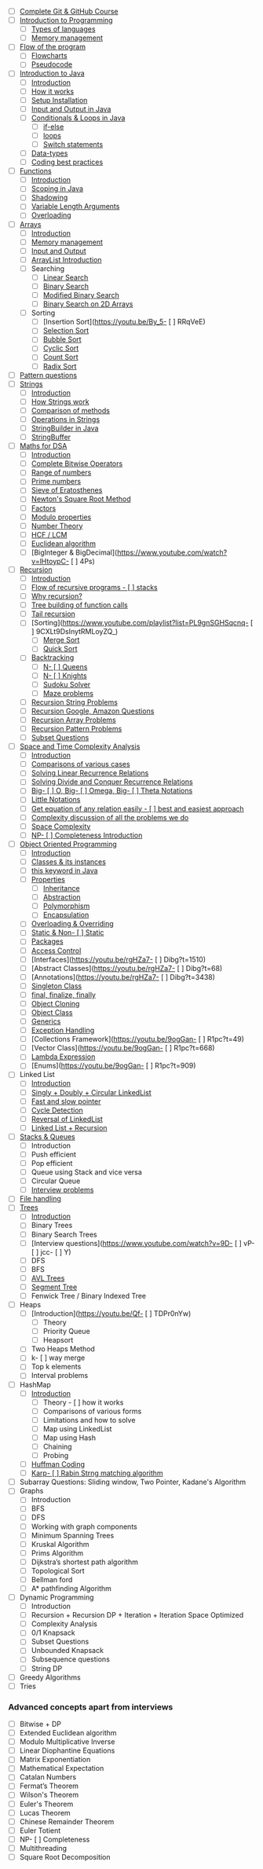 - [ ] [Complete Git & GitHub Course](https://youtu.be/apGV9Kg7ics)
- [ ] [Introduction to Programming](https://youtu.be/wn49bJOYAZM)
    - [ ] [Types of languages](https://youtu.be/wn49bJOYAZM?t=171)
    - [ ] [Memory management](https://youtu.be/wn49bJOYAZM?t=1488)
- [ ] [Flow of the program](https://youtu.be/lhELGQAV4gg)
    - [ ] [Flowcharts](https://youtu.be/lhELGQAV4gg)
    - [ ] [Pseudocode](https://youtu.be/lhELGQAV4gg?t=715)
- [ ] [Introduction to Java](https://youtu.be/4EP8YzcN0hQ)
    - [ ] [Introduction](https://youtu.be/4EP8YzcN0hQ)
    - [ ] [How it works](https://youtu.be/4EP8YzcN0hQ?t=93)
    - [ ] [Setup Installation](https://youtu.be/4EP8YzcN0hQ?t=1486)
    - [ ] [Input and Output in Java](https://youtu.be/TAtrPoaJ7gc)
    - [ ] [Conditionals & Loops in Java](https://youtu.be/ldYLYRNaucM?t=88)
        - [ ] [if-else](https://youtu.be/ldYLYRNaucM?t=88)
        - [ ] [loops](https://youtu.be/ldYLYRNaucM?t=440)
        - [ ] [Switch statements](https://youtu.be/mA23x39DjbI)
    - [ ] [Data-types](https://youtu.be/TAtrPoaJ7gc?t=2800)
    - [ ] [Coding best practices](https://youtu.be/waGfV-IoOt8)
- [ ] [Functions](https://youtu.be/vvanI8NRlSI)
    - [ ] [Introduction](https://youtu.be/vvanI8NRlSI)
    - [ ] [Scoping in Java](https://youtu.be/vvanI8NRlSI?t=2801)
    - [ ] [Shadowing](https://youtu.be/vvanI8NRlSI?t=3584)
    - [ ] [Variable Length Arguments](https://youtu.be/vvanI8NRlSI?t=4013)
    - [ ]  [Overloading](https://youtu.be/vvanI8NRlSI?t=4327)
- [ ]  [Arrays](https://youtu.be/n60Dn0UsbEk)
    - [ ]  [Introduction](https://youtu.be/n60Dn0UsbEk)
    - [ ]  [Memory management](https://youtu.be/n60Dn0UsbEk?t=632)
    - [ ]  [Input and Output](https://youtu.be/n60Dn0UsbEk?t=1675)
    - [ ]  [ArrayList Introduction](https://youtu.be/n60Dn0UsbEk?t=4868)
    - [ ]  Searching
        - [ ]  [Linear Search](https://youtu.be/_HRA37X8N_Q)
        - [ ]  [Binary Search](https://youtu.be/f6UU7V3szVw)
        - [ ]  [Modified Binary Search](https://youtu.be/f6UU7V3szVw?t=2508)
        - [ ]  [Binary Search on 2D Arrays](https://www.youtube.com/watch?v=enI_KyGLYPo)
    - [ ]  Sorting
        - [ ]  [Insertion Sort](https://youtu.be/By_5- [ ] RRqVeE)
        - [ ]  [Selection Sort](https://youtu.be/Nd4SCCIHFWk)
        - [ ]  [Bubble Sort](https://youtu.be/F5MZyqRp_IM)
        - [ ]  [Cyclic Sort](https://youtu.be/JfinxytTYFQ)
        - [ ]  [Count Sort](https://youtu.be/FOo820lJV1Y)
        - [ ]  [Radix Sort](https://youtu.be/mLi6VQDqAOs)
- [ ]  [Pattern questions](https://youtu.be/lsOOs5J8ycw)
- [ ]  [Strings](https://www.youtube.com/watch?v=zL1DPZ0Ovlo)
    - [ ]  [Introduction](https://www.youtube.com/watch?v=zL1DPZ0Ovlo)
    - [ ]  [How Strings work](https://youtu.be/zL1DPZ0Ovlo?t=216)
    - [ ]  [Comparison of methods](https://youtu.be/zL1DPZ0Ovlo?t=977)
    - [ ]  [Operations in Strings](https://youtu.be/zL1DPZ0Ovlo?t=1681)
    - [ ]  [StringBuilder in Java](https://youtu.be/zL1DPZ0Ovlo?t=4199)
    - [ ]  [StringBuffer](https://www.youtube.com/watch?v=YFZai3fPUQI)
- [ ]  [Maths for DSA](https://youtu.be/fzip9Aml6og)
    - [ ]  [Introduction](https://youtu.be/fzip9Aml6og?t=20)
    - [ ]  [Complete Bitwise Operators](https://youtu.be/fzip9Aml6og?t=95)
    - [ ]  [Range of numbers](https://youtu.be/fzip9Aml6og?t=4169)
    - [ ]  [Prime numbers](https://youtu.be/lmSpZ0bjCyQ?t=57)
    - [ ]  [Sieve of Eratosthenes](https://youtu.be/lmSpZ0bjCyQ?t=850)
    - [ ]  [Newton's Square Root Method](https://youtu.be/lmSpZ0bjCyQ?t=1989)
    - [ ]  [Factors](https://youtu.be/lmSpZ0bjCyQ?t=3004)
    - [ ]  [Modulo properties](https://youtu.be/lmSpZ0bjCyQ?t=3980)
    - [ ]  [Number Theory](https://youtu.be/lmSpZ0bjCyQ?t=4405)
    - [ ]  [HCF / LCM](https://youtu.be/lmSpZ0bjCyQ?t=5110)
    - [ ]  [Euclidean algorithm](https://youtu.be/lmSpZ0bjCyQ?t=5520)
    - [ ]  [BigInteger & BigDecimal](https://www.youtube.com/watch?v=lHtoypC- [ ] 4Ps)
- [ ]  [Recursion](https://www.youtube.com/playlist?list=PL9gnSGHSqcnp39cTyB1dTZ2pJ04Xmdrod)
    - [ ]  [Introduction](https://youtu.be/M2uO2nMT0Bk)
    - [ ]  [Flow of recursive programs - [ ]  stacks](https://youtu.be/M2uO2nMT0Bk?t=2124)
    - [ ]  [Why recursion?](https://youtu.be/M2uO2nMT0Bk?t=2708)
    - [ ]  [Tree building of function calls](https://youtu.be/M2uO2nMT0Bk?t=3033)
    - [ ]  [Tail recursion](https://youtu.be/M2uO2nMT0Bk?t=4308)
    - [ ]  [Sorting](https://www.youtube.com/playlist?list=PL9gnSGHSqcnq- [ ] 9CXLt9DsInytRMLoyZQ_)
        - [ ]  [Merge Sort](https://youtu.be/iKGAgWdgoRk)
        - [ ]  [Quick Sort](https://www.youtube.com/watch?v=Z8svOqamag8&list=PL9gnSGHSqcnr_DxHsP7AW9ftq0AtAyYqJ&index=27)
    - [ ]  [Backtracking](https://youtu.be/zg5v2rlV1tM)
        - [ ]  [N- [ ] Queens](https://youtu.be/nC1rbW2YSz0)
        - [ ]  [N- [ ] Knights](https://youtu.be/nC1rbW2YSz0?t=2342)
        - [ ]  [Sudoku Solver](https://youtu.be/nC1rbW2YSz0?t=3190)
        - [ ]  [Maze problems](https://www.youtube.com/watch?v=zg5v2rlV1tM)
    - [ ]  [Recursion String Problems](https://youtu.be/gdifkIwCJyg)
    - [ ]  [Recursion Google, Amazon Questions](https://youtu.be/9ByWqPzfXDU)
    - [ ]  [Recursion Array Problems](https://youtu.be/sTdiMLom00U)
    - [ ]  [Recursion Pattern Problems](https://youtu.be/ymgnIIclCF0)
    - [ ]  [Subset Questions](https://youtu.be/9ByWqPzfXDU)
- [ ]  [Space and Time Complexity Analysis](https://youtu.be/mV3wrLBbuuE)
    - [ ]  [Introduction](https://youtu.be/mV3wrLBbuuE)
    - [ ]  [Comparisons of various cases](https://youtu.be/mV3wrLBbuuE?t=1039)
    - [ ]  [Solving Linear Recurrence Relations](https://youtu.be/mV3wrLBbuuE?t=6252)
    - [ ]  [Solving Divide and Conquer Recurrence Relations](https://youtu.be/mV3wrLBbuuE?t=4609)
    - [ ]  [Big- [ ] O, Big- [ ] Omega, Big- [ ] Theta Notations](https://youtu.be/mV3wrLBbuuE?t=2271)
    - [ ]  [Little Notations](https://youtu.be/mV3wrLBbuuE?t=2960)
    - [ ]  [Get equation of any relation easily - [ ]  best and easiest approach](https://youtu.be/mV3wrLBbuuE?t=8189)
    - [ ]  [Complexity discussion of all the problems we do](https://youtu.be/mV3wrLBbuuE?t=3866)
    - [ ]  [Space Complexity](https://youtu.be/mV3wrLBbuuE?t=3330)
    - [ ]  [NP- [ ] Completeness Introduction](https://youtu.be/mV3wrLBbuuE?t=8695)
- [ ]  [Object Oriented Programming](https://www.youtube.com/playlist?list=PL9gnSGHSqcno1G3XjUbwzXHL8_EttOuKk)
    - [ ]  [Introduction](https://www.youtube.com/watch?v=BSVKUk58K6U)
    - [ ]  [Classes & its instances](https://youtu.be/BSVKUk58K6U?t=467)
    - [ ]  [this keyword in Java](https://youtu.be/BSVKUk58K6U?t=3380)
    - [ ]  [Properties](https://www.youtube.com/watch?v=46T2wD3IuhM)
        - [ ]  [Inheritance](https://youtu.be/46T2wD3IuhM?t=146)
        - [ ]  [Abstraction](https://youtu.be/46T2wD3IuhM?t=7102)
        - [ ]  [Polymorphism](https://youtu.be/46T2wD3IuhM?t=4226)
        - [ ]  [Encapsulation](https://youtu.be/46T2wD3IuhM?t=7022)
    - [ ]  [Overloading & Overriding](https://youtu.be/46T2wD3IuhM?t=4834)
    - [ ]  [Static & Non- [ ] Static](https://youtu.be/_Ya6CN13t8k?t=1137)
    - [ ]  [Packages](https://youtu.be/_Ya6CN13t8k?t=182)
    - [ ]  [Access Control](https://youtu.be/W145DXs8fFg)
    - [ ]  [Interfaces](https://youtu.be/rgHZa7- [ ] Dibg?t=1510)
    - [ ]  [Abstract Classes](https://youtu.be/rgHZa7- [ ] Dibg?t=68)
    - [ ]  [Annotations](https://youtu.be/rgHZa7- [ ] Dibg?t=3438)
    - [ ]  [Singleton Class](https://youtu.be/_Ya6CN13t8k?t=4240) 
    - [ ]  [final, finalize, finally](https://youtu.be/46T2wD3IuhM?t=6317)
    - [ ]  [Object Cloning](https://youtu.be/OY2lPr8h93U?t=4352)
    - [ ]  [Object Class](https://youtu.be/W145DXs8fFg?t=1943)
    - [ ]  [Generics](https://www.youtube.com/watch?v=OY2lPr8h93U)
    - [ ]  [Exception Handling](https://youtu.be/OY2lPr8h93U?t=3405)
    - [ ]  [Collections Framework](https://youtu.be/9ogGan- [ ] R1pc?t=49)
    - [ ]  [Vector Class](https://youtu.be/9ogGan- [ ] R1pc?t=668)
    - [ ]  [Lambda Expression](https://youtu.be/OY2lPr8h93U?t=2894) 
    - [ ]  [Enums](https://youtu.be/9ogGan- [ ] R1pc?t=909)
- [ ]  Linked List
    - [ ]  [Introduction](https://youtu.be/58YbpRDc4yw)
    - [ ]  [Singly + Doubly + Circular LinkedList](https://youtu.be/58YbpRDc4yw)
    - [ ]  [Fast and slow pointer](https://youtu.be/70tx7KcMROc)
    - [ ]  [Cycle Detection](https://youtu.be/70tx7KcMROc)
    - [ ]  [Reversal of LinkedList](https://youtu.be/70tx7KcMROc)
    - [ ]  [Linked List + Recursion](https://youtu.be/70tx7KcMROc)
- [ ]  [Stacks & Queues](https://www.youtube.com/watch?v=rHQI4mrJ3cg)
    - [ ]  Introduction
    - [ ]  Push efficient
    - [ ]  Pop efficient
    - [ ]  Queue using Stack and vice versa
    - [ ]  Circular Queue
    - [ ]  [Interview problems](https://www.youtube.com/watch?v=S9LUYztYLu4)
- [ ]  [File handling](https://www.youtube.com/watch?v=b35mlSPOlJg)
- [ ]  [Trees](https://www.youtube.com/playlist?list=PL9gnSGHSqcnqfctdbCQKaw5oZ9Up2cmsq)
    - [ ]  [Introduction](https://www.youtube.com/watch?v=4s1Tcvm00pA)
      - [ ]  Binary Trees
      - [ ]  Binary Search Trees
    - [ ]  [Interview questions](https://www.youtube.com/watch?v=9D- [ ] vP- [ ] jcc- [ ] Y)
      - [ ]  DFS
      - [ ]  BFS
    - [ ]  [AVL Trees](https://www.youtube.com/watch?v=CVA85JuJEn0)
    - [ ]  [Segment Tree](https://www.youtube.com/watch?v=ciHThtTVNto)
    - [ ]  Fenwick Tree / Binary Indexed Tree
- [ ]  Heaps
    - [ ]  [Introduction](https://youtu.be/Qf- [ ] TDPr0nYw)
        - [ ]  Theory
        - [ ]  Priority Queue
        - [ ]  Heapsort
    - [ ]  Two Heaps Method
    - [ ]  k- [ ] way merge
    - [ ]  Top k elements
    - [ ]  Interval problems
- [ ]  HashMap
    - [ ]  [Introduction](https://youtu.be/XLbvmMz8Fr8)
        - [ ]  Theory - [ ]  how it works
        - [ ]  Comparisons of various forms
        - [ ]  Limitations and how to solve
        - [ ]  Map using LinkedList
        - [ ]  Map using Hash
        - [ ]  Chaining
        - [ ]  Probing
    - [ ]  [Huffman Coding](https://youtu.be/XLfgeaYHinM)
    - [ ]  [Karp- [ ] Rabin Strng matching algorithm](https://youtu.be/swciWFPq3NE)
- [ ]  Subarray Questions: Sliding window, Two Pointer, Kadane's Algorithm
- [ ]  Graphs
    - [ ]  Introduction
    - [ ]  BFS
    - [ ]  DFS
    - [ ]  Working with graph components
    - [ ]  Minimum Spanning Trees
    - [ ]  Kruskal Algorithm
    - [ ]  Prims Algorithm
    - [ ]  Dijkstra’s shortest path algorithm
    - [ ]  Topological Sort
    - [ ]  Bellman ford
    - [ ]  A* pathfinding Algorithm
- [ ]  Dynamic Programming
    - [ ]  Introduction
    - [ ]  Recursion + Recursion DP + Iteration + Iteration Space Optimized
    - [ ]  Complexity Analysis
    - [ ]  0/1 Knapsack
    - [ ]  Subset Questions
    - [ ]  Unbounded Knapsack
    - [ ]  Subsequence questions
    - [ ]  String DP
- [ ]  Greedy Algorithms
- [ ]  Tries

### Advanced concepts apart from interviews 
- [ ]  Bitwise + DP
- [ ]  Extended Euclidean algorithm
- [ ]  Modulo Multiplicative Inverse
- [ ]  Linear Diophantine Equations
- [ ]  Matrix Exponentiation
- [ ]  Mathematical Expectation
- [ ]  Catalan Numbers
- [ ]  Fermat’s Theorem
- [ ]  Wilson's Theorem
- [ ]  Euler's Theorem
- [ ]  Lucas Theorem
- [ ]  Chinese Remainder Theorem
- [ ]  Euler Totient
- [ ]  NP- [ ] Completeness
- [ ]  Multithreading
- [ ]  Square Root Decomposition

